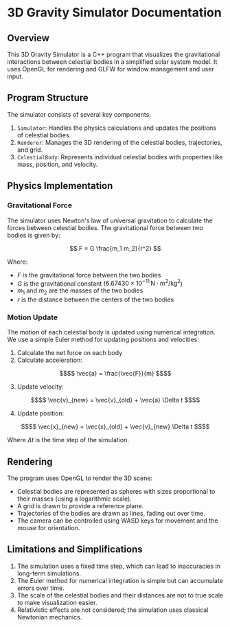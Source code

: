 # 3D Gravity Simulator Documentation

## Overview

This 3D Gravity Simulator is a C++ program that visualizes the gravitational interactions between celestial bodies in a simplified solar system model. It uses OpenGL for rendering and GLFW for window management and user input.

## Program Structure

The simulator consists of several key components:

1. `Simulator`: Handles the physics calculations and updates the positions of celestial bodies.
2. `Renderer`: Manages the 3D rendering of the celestial bodies, trajectories, and grid.
3. `CelestialBody`: Represents individual celestial bodies with properties like mass, position, and velocity.

## Physics Implementation

### Gravitational Force

The simulator uses Newton's law of universal gravitation to calculate the forces between celestial bodies. The gravitational force between two bodies is given by:

$$ 
F = G \frac{m_1 m_2}{r^2} 
$$

Where:
- $F$ is the gravitational force between the two bodies
- $G$ is the gravitational constant ($6.67430 \times 10^{-11} \, \text{N} \cdot \text{m}^2 / \text{kg}^2$)
- $m_1$ and $m_2$ are the masses of the two bodies
- $r$ is the distance between the centers of the two bodies

### Motion Update

The motion of each celestial body is updated using numerical integration. We use a simple Euler method for updating positions and velocities:

1. Calculate the net force on each body
2. Calculate acceleration:
```math
$$ \vec{a} = \frac{\vec{F}}{m} $$
```
3. Update velocity:
```math
$$ \vec{v}_{new} = \vec{v}_{old} + \vec{a} \Delta t $$
```
4. Update position:
```math
$$ \vec{x}_{new} = \vec{x}_{old} + \vec{v}_{new} \Delta t $$
```

Where $\Delta t$ is the time step of the simulation.

## Rendering

The program uses OpenGL to render the 3D scene:

- Celestial bodies are represented as spheres with sizes proportional to their masses (using a logarithmic scale).
- A grid is drawn to provide a reference plane.
- Trajectories of the bodies are drawn as lines, fading out over time.
- The camera can be controlled using WASD keys for movement and the mouse for orientation.

## Limitations and Simplifications

1. The simulation uses a fixed time step, which can lead to inaccuracies in long-term simulations.
2. The Euler method for numerical integration is simple but can accumulate errors over time.
3. The scale of the celestial bodies and their distances are not to true scale to make visualization easier.
4. Relativistic effects are not considered; the simulation uses classical Newtonian mechanics.

